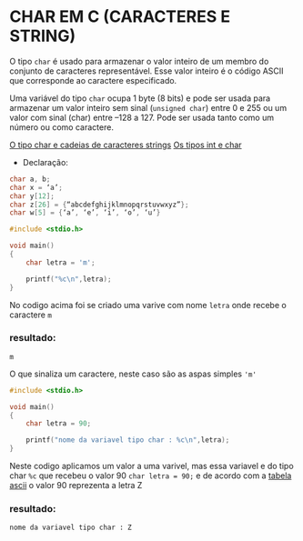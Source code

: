# CHAR EM C (CARACTERES E STRING)

O tipo ```char``` é usado para armazenar o valor inteiro de um membro do conjunto de caracteres representável. Esse valor inteiro é o código ASCII que corresponde ao caractere especificado.

Uma variável do tipo ```char``` ocupa 1 byte (8 bits) e pode ser usada para armazenar um valor inteiro sem sinal (```unsigned char```) entre 0 e 255 ou um valor com sinal (char) entre –128 a 127. Pode ser usada tanto como um número ou como caractere.

[O tipo char e cadeias de caracteres strings](https://www.ime.usp.br/~mms/mac1101s2013/aula19%20char%20e%20strings.pdf)
[Os tipos int e char](https://www.ime.usp.br/~pf/algoritmos/aulas/int.html)

* Declaração:

```c
char a, b;
char x = ‘a’;
char y[12];
char z[26] = {“abcdefghijklmnopqrstuvwxyz”};
char w[5] = {‘a’, ‘e’, ‘i’, ‘o’, ‘u’}
```
```c
#include <stdio.h>

void main()
{
    char letra = 'm';

    printf("%c\n",letra);
}
```

No codigo acima foi se criado uma varive com nome ```letra``` onde recebe o caractere ```m```

### resultado:

```
m
```

O que sinaliza um caractere, neste caso são as aspas simples ``` 'm' ```

```c
#include <stdio.h>

void main()
{
    char letra = 90;

    printf("nome da variavel tipo char : %c\n",letra);
}
```

Neste codigo aplicamos um valor a uma varivel, mas essa variavel e do tipo char ```%c``` que recebeu o valor 90 ```char letra = 90;``` e de acordo com a [tabela ascii](https://web.fe.up.pt/~ee96100/projecto/Tabela%20ascii.htm) o valor 90 reprezenta a letra Z

### resultado:

```
nome da variavel tipo char : Z
```